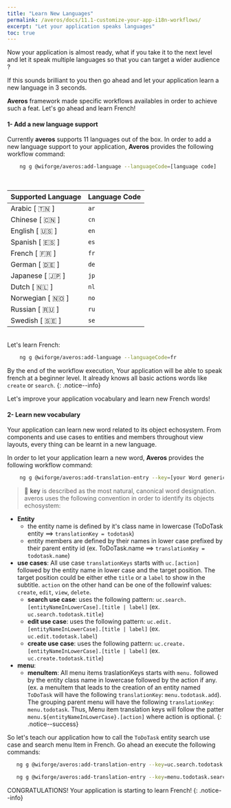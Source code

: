 ```yaml
---
title: "Learn New Languages"
permalink: /averos/docs/11.1-customize-your-app-i18n-workflows/
excerpt: "Let your application speaks languages"
toc: true
---
```


Now your application is almost ready, what if you take it to the next level and let it speak multiple languages so that you can target a wider audience ?

If this sounds brilliant to you then go ahead and let your application learn a new language in 3 seconds.

**Averos** framework made specific workflows availables in order to achieve such a feat.
Let's go ahead and learn French!

#### **1- Add a new language support**

Currently **averos** supports 11 languages out of the box.
In order to add a new language support to your application, **Averos** provides the following workflow command:

```bash
    ng g @wiforge/averos:add-language --languageCode=[language code]
```
<br/>

| **Supported Language** | **Language Code** |
| ------ | ------ | 
| Arabic     [ 🇹🇳 ] | `ar` |
| Chinese    [ 🇨🇳 ] | `cn` |
| English    [ 🇺🇸 ] | `en` |
| Spanish    [ 🇪🇸 ] | `es` |
| French     [ 🇫🇷 ] | `fr` |
| German     [ 🇩🇪 ] | `de` |
| Japanese   [ 🇯🇵 ] | `jp` |
| Dutch      [ 🇳🇱 ] | `nl` |
| Norwegian  [ 🇳🇴 ] | `no` |
| Russian    [ 🇷🇺 ] | `ru` |
| Swedish    [ 🇸🇪 ] | `se` |

<br/>
Let's learn French:

```bash
    ng g @wiforge/averos:add-language --languageCode=fr
```

By the end of the workflow execution, Your application will be able to speak french at a beginner level. It already knows all basic actions words like `create` or `search`.
{: .notice--info}


Let's improve your application vocabulary and learn new French words! 

#### **2- Learn new vocabulary**

Your application can learn new word related to its object echosystem.
From components and use cases to entities and members throughout view layouts, every thing can be learnt in a new language.

In order to let your application learn a new word, **Averos** provides the following workflow command:

```bash
    ng g @wiforge/averos:add-translation-entry --key=[your Word generic id] --value=[Your word in the target language] --lang=[the target language]
```

>🚩 **key** is described as the most natural, canonical word designation.
   averos uses the following convention in order to identify its objects echosystem:
   - **Entity**
     - the entity name is defined by it's class name in lowercase (ToDoTask entity ==> `translationKey = todotask`)
     - entity members are defined by their names in lower case prefixed by their parent entity id (ex. ToDoTask.name ==> `translationKey = todotask.name`)
   - **use cases**: All use case `translationKeys` starts with `uc.[action]` followed by the entity name in lower case and the target position. The target position could be either ethe `title` or a `label` to show in the subtitle. `action` on the other hand can be one of the followinf values: `create`, `edit`, `view`, `delete`.
     - **search use case**: uses the following pattern: `uc.search.[entityNameInLowerCase].[title | label]` (ex. `uc.search.todotask.title`)
     - **edit use case**: uses the following pattern: `uc.edit.[entityNameInLowerCase].[title | label]` (ex. `uc.edit.todotask.label`)
     - **create use case**: uses the following pattern: `uc.create.[entityNameInLowerCase].[title | label]` (ex. `uc.create.todotask.title`)
   - **menu**:
     - **menuItem**: All menu items traslationKeys starts with `menu.` followed by the entity class name in lowercase followed by the action if any. (ex. a menuItem that leads to the creation of an entity named `ToDoTask` will have the following `translationKey`: `menu.todotask.add`). The grouping parent menu will have the following `translationKey`: `menu.todotask`.
     Thus, Menu item translation keys will follow the patter `menu.${entityNameInLowerCase}.[action]` where action is optional.
{: .notice--success}


So let's teach our application how to call the `ToDoTask` entity search use case and search menu Item in French.
Go ahead an execute the following commands:

```bash 
   ng g @wiforge/averos:add-translation-entry --key=uc.search.todotask.title --value="Chercher des Tâches" --lang=fr

   ng g @wiforge/averos:add-translation-entry --key=menu.todotask.search --value="Recherche de Tâche" --lang=fr
```

CONGRATULATIONS! Your application is starting to learn French!
{: .notice--info}